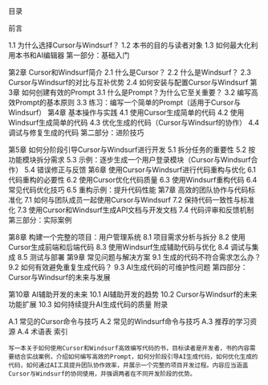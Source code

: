 目录

前言

1.1 为什么选择Cursor与Windsurf？
1.2 本书的目的与读者对象
1.3 如何最大化利用本书和AI编辑器
第一部分：基础入门

第2章 Cursor和Windsurf简介
2.1 什么是Cursor？
2.2 什么是Windsurf？
2.3 Cursor与Windsurf的对比与互补优势
2.4 如何安装与配置Cursor与Windsurf
第3章 如何创建有效的Prompt
3.1 什么是Prompt？为什么它至关重要？
3.2 编写高效Prompt的基本原则
3.3 练习：编写一个简单的Prompt（适用于Cursor与Windsurf）
第4章 基本操作与实践
4.1 使用Cursor生成简单的代码
4.2 使用Windsurf生成简单的代码
4.3 优化生成的代码（Cursor与Windsurf的协作）
4.4 调试与修复生成的代码
第二部分：进阶技巧

第5章 如何分阶段引导Cursor与Windsurf进行开发
5.1 拆分任务的重要性
5.2 按功能模块拆分需求
5.3 示例：逐步生成一个用户登录模块（Cursor与Windsurf合作）
5.4 错误修正与反馈
第6章 使用Cursor与Windsurf进行代码重构与优化
6.1 代码重构的必要性
6.2 使用Cursor优化代码质量
6.3 使用Windsurf重构代码
6.4 常见代码优化技巧
6.5 重构示例：提升代码性能
第7章 高效的团队协作与代码标准化
7.1 如何与团队成员一起使用Cursor与Windsurf
7.2 保持代码一致性与标准化
7.3 使用Cursor和Windsurf生成API文档与开发文档
7.4 代码评审和反馈机制
第三部分：实际案例

第8章 构建一个完整的项目：用户管理系统
8.1 项目需求分析与拆分
8.2 使用Cursor生成前端和后端代码
8.3 使用Windsurf生成辅助代码与优化
8.4 调试与集成
8.5 测试与部署
第9章 常见问题与解决方案
9.1 生成的代码不符合需求怎么办？
9.2 如何有效避免重复生成代码？
9.3 AI生成代码的可维护性问题
第四部分：Cursor与Windsurf的未来与发展

第10章 AI辅助开发的未来
10.1 AI辅助开发的趋势
10.2 Cursor与Windsurf的未来功能扩展
10.3 如何持续提升AI生成代码的质量
附录

A.1 常见的Cursor命令与技巧
A.2 常见的Windsurf命令与技巧
A.3 推荐的学习资源
A.4 术语表
索引

```
写一本关于如何使用Cursor和Windsurf高效编写代码的书，目标读者是开发者，书的内容需要结合实战案例，介绍如何编写高效的Prompt，如何分阶段引导AI生成代码，如何优化生成的代码，如何通过AI工具提升团队协作效率，并展示一个完整的项目开发过程。内容应当涵盖Cursor与Windsurf的协同使用，并强调两者在不同开发阶段的优势。
```

